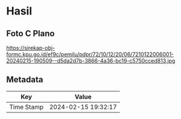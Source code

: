 # Hasil

## Foto C Plano

https://sirekap-obj-formc.kpu.go.id/ef9c/pemilu/pdpr/72/10/12/20/06/7210122006001-20240215-190509--d5da2d7b-3866-4a36-bc19-c5750cced813.jpg


## Metadata

| Key        | Value               |
| ---------- | ------------------- |
| Time Stamp | 2024-02-15 19:32:17 |



